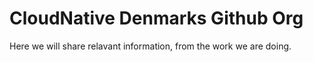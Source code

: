 # CloudNative Denmarks Github Org

Here we will share relavant information, from the work we are doing. 
